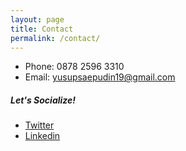 ```yaml
---
layout: page
title: Contact
permalink: /contact/
---
```


* Phone: 0878 2596 3310
* Email: yusupsaepudin19@gmail.com

##### Let's Socialize!
* <a href="https://twitter.com/yusup_social" target="_blank">Twitter</a>
* <a href="https://www.linkedin.com/in/yusup-saepudin/" target="_blank">Linkedin</a>
